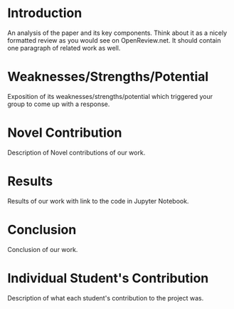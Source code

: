 # Introduction
An analysis of the paper and its key components. Think about it as a nicely formatted review as you would see on OpenReview.net. It should contain one paragraph of related work as well.

# Weaknesses/Strengths/Potential
Exposition of its weaknesses/strengths/potential which triggered your group to come up with a response.

# Novel Contribution
Description of Novel contributions of our work.

# Results
Results of our work with link to the code in Jupyter Notebook.

# Conclusion
Conclusion of our work.

# Individual Student's Contribution
Description of what each student's contribution to the project was.